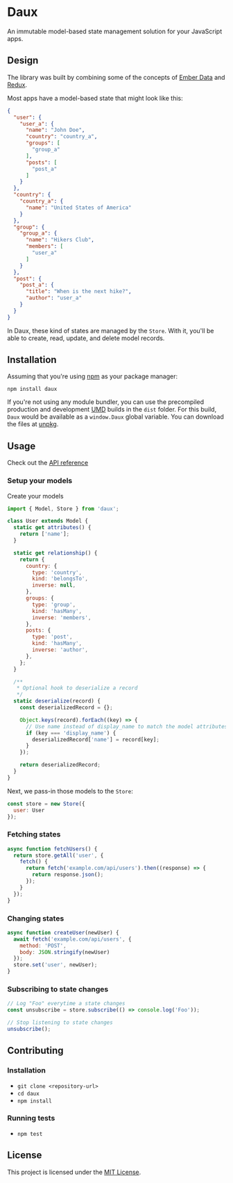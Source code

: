 # Daux

An immutable model-based state management solution for your JavaScript apps.

## Design

The library was built by combining some of the concepts of [Ember Data](https://github.com/emberjs/data) and [Redux](https://github.com/reduxjs/redux).

Most apps have a model-based state that might look like this:

```json
{
  "user": {
    "user_a": {
      "name": "John Doe",
      "country": "country_a",
      "groups": [
        "group_a"
      ],
      "posts": [
        "post_a"
      ]
    }
  },
  "country": {
    "country_a": {
      "name": "United States of America"
    }
  },
  "group": {
    "group_a": {
      "name": "Hikers Club",
      "members": [
        "user_a"
      ]
    }
  },
  "post": {
    "post_a": {
      "title": "When is the next hike?",
      "author": "user_a"
    }
  }
}
```

In Daux, these kind of states are managed by the `Store`. With it, you'll be able to create, read, update, and delete model records.

## Installation

Assuming that you're using [npm](https://www.npmjs.com/) as your package manager:

```
npm install daux
```

If you're not using any module bundler, you can use the precompiled production and development [UMD](https://github.com/umdjs/umd) builds in the `dist` folder. For this build, `Daux` would be available as a `window.Daux` global variable. You can download the files at [unpkg](https://unpkg.com/daux/).

## Usage

Check out the [API reference](API.md)

### Setup your models

Create your models

```javascript
import { Model, Store } from 'daux';

class User extends Model {
  static get attributes() {
    return ['name'];
  }

  static get relationship() {
    return {
      country: {
        type: 'country',
        kind: 'belongsTo',
        inverse: null,
      },
      groups: {
        type: 'group',
        kind: 'hasMany',
        inverse: 'members',
      },
      posts: {
        type: 'post',
        kind: 'hasMany',
        inverse: 'author',
      },
    };
  }

  /**
   * Optional hook to deserialize a record
   */
  static deserialize(record) {
    const deserializedRecord = {};

    Object.keys(record).forEach((key) => {
      // Use name instead of display_name to match the model attributes
      if (key === 'display_name') {
        deserializedRecord['name'] = record[key];
      }
    });

    return deserializedRecord;
  }
}
```

Next, we pass-in those models to the `Store`:

```javascript
const store = new Store({
  user: User
});
```

### Fetching states

```javascript
async function fetchUsers() {
  return store.getAll('user', {
    fetch() {
      return fetch('example.com/api/users').then((response) => {
        return response.json();
      });
    }
  });
}
```

### Changing states

```javascript
async function createUser(newUser) {
  await fetch('example.com/api/users', {
    method: 'POST',
    body: JSON.stringify(newUser)
  });
  store.set('user', newUser);
}
```

### Subscribing to state changes

```javascript
// Log "Foo" everytime a state changes
const unsubscribe = store.subscribe(() => console.log('Foo'));

// Stop listening to state changes
unsubscribe();
```

## Contributing

### Installation

* `git clone <repository-url>`
* `cd daux`
* `npm install`

### Running tests

* `npm test`

## License

This project is licensed under the [MIT License](LICENSE.md).
